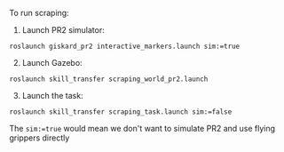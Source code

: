 To run scraping:

1. Launch PR2 simulator:

  `roslaunch giskard_pr2 interactive_markers.launch sim:=true`
  
2. Launch Gazebo:

  `roslaunch skill_transfer scraping_world_pr2.launch`
  
3. Launch the task:

  `roslaunch skill_transfer scraping_task.launch sim:=false`
  
  The `sim:=true` would mean we don't want to simulate PR2 and use flying grippers directly
